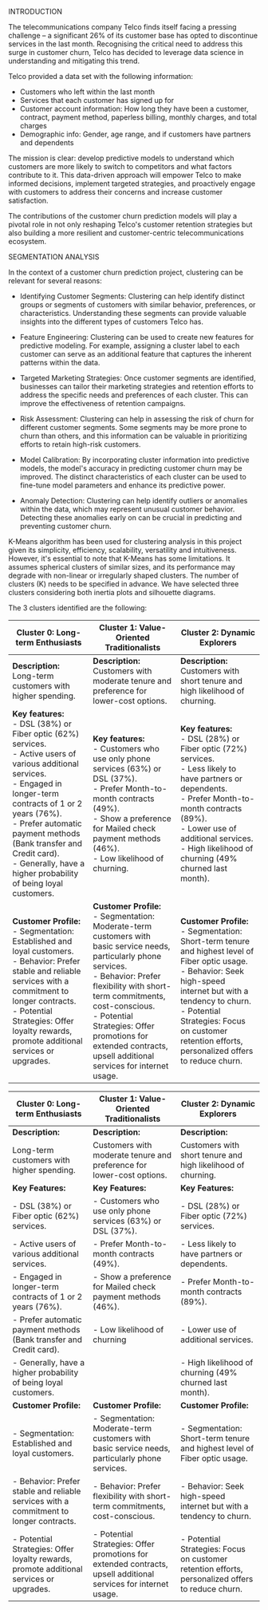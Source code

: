 INTRODUCTION

The telecommunications company Telco finds itself facing a pressing challenge – a significant 26% of its customer base has opted to discontinue services in the last month. Recognising the critical need to address this surge in customer churn, Telco has decided to leverage data science in understanding and mitigating this trend.

Telco provided a data set with the following information:

* Customers who left within the last month 
* Services that each customer has signed up for
* Customer account information: How long they have been a customer, contract, payment method, paperless billing, monthly charges, and total charges
* Demographic info: Gender, age range, and if customers have partners and dependents

The mission is clear: develop predictive models to understand which customers are more likely to switch to competitors and what factors contribute to it. This data-driven approach will empower Telco to make informed decisions, implement targeted strategies, and proactively engage with customers to address their concerns and increase customer satisfaction.

The contributions of the customer churn prediction models will play a pivotal role in not only reshaping Telco's customer retention strategies but also building a more resilient and customer-centric telecommunications ecosystem.

SEGMENTATION ANALYSIS

In the context of a customer churn prediction project, clustering can be relevant for several reasons:

- Identifying Customer Segments: Clustering can help identify distinct groups or segments of customers with similar behavior, preferences, or characteristics. Understanding these segments can provide valuable insights into the different types of customers Telco has.

- Feature Engineering: Clustering can be used to create new features for predictive modeling. For example, assigning a cluster label to each customer can serve as an additional feature that captures the inherent patterns within the data.

- Targeted Marketing Strategies: Once customer segments are identified, businesses can tailor their marketing strategies and retention efforts to address the specific needs and preferences of each cluster. This can improve the effectiveness of retention campaigns.

- Risk Assessment: Clustering can help in assessing the risk of churn for different customer segments. Some segments may be more prone to churn than others, and this information can be valuable in prioritizing efforts to retain high-risk customers.

- Model Calibration: By incorporating cluster information into predictive models, the model's accuracy in predicting customer churn may be improved. The distinct characteristics of each cluster can be used to fine-tune model parameters and enhance its predictive power.

- Anomaly Detection: Clustering can help identify outliers or anomalies within the data, which may represent unusual customer behavior. Detecting these anomalies early on can be crucial in predicting and preventing customer churn.

K-Means algorithm has been used for clustering analysis in this project given its simplicity, efficiency, scalability, versatility and intuitiveness. However, it's essential to note that K-Means has some limitations. It assumes spherical clusters of similar sizes, and its performance may degrade with non-linear or irregularly shaped clusters. The number of clusters (K) needs to be specified in advance. We have selected three clusters considering both inertia plots and silhouette diagrams.

The 3 clusters identified are the following:

| Cluster 0: Long-term Enthusiasts                                        | Cluster 1: Value-Oriented Traditionalists                               | Cluster 2: Dynamic Explorers                                      |
| ----------------------------------------------------------------------- | ----------------------------------------------------------------------- | ------------------------------------------------------------------ |
| **Description:** Long-term customers with higher spending.              | **Description:** Customers with moderate tenure and preference for lower-cost options. | **Description:** Customers with short tenure and high likelihood of churning. |
| **Key features:**<br>- DSL (38%) or Fiber optic (62%) services.<br>- Active users of various additional services.<br>- Engaged in longer-term contracts of 1 or 2 years (76%).<br>- Prefer automatic payment methods (Bank transfer and Credit card).<br>- Generally, have a higher probability of being loyal customers. | **Key features:**<br>- Customers who use only phone services (63%) or DSL (37%).<br>- Prefer Month-to-month contracts (49%).<br>- Show a preference for Mailed check payment methods (46%).<br>- Low likelihood of churning. | **Key features:**<br>- DSL (28%) or Fiber optic (72%) services.<br>- Less likely to have partners or dependents.<br>- Prefer Month-to-month contracts (89%).<br>- Lower use of additional services.<br>- High likelihood of churning (49% churned last month). |
| **Customer Profile:**<br>- Segmentation: Established and loyal customers.<br>- Behavior: Prefer stable and reliable services with a commitment to longer contracts.<br>- Potential Strategies: Offer loyalty rewards, promote additional services or upgrades. | **Customer Profile:**<br>- Segmentation: Moderate-term customers with basic service needs, particularly phone services.<br>- Behavior: Prefer flexibility with short-term commitments, cost-conscious.<br>- Potential Strategies: Offer promotions for extended contracts, upsell additional services for internet usage. | **Customer Profile:**<br>- Segmentation: Short-term tenure and highest level of Fiber optic usage.<br>- Behavior: Seek high-speed internet but with a tendency to churn.<br>- Potential Strategies: Focus on customer retention efforts, personalized offers to reduce churn. |


| Cluster 0: Long-term Enthusiasts          | Cluster 1: Value-Oriented Traditionalists  | Cluster 2: Dynamic Explorers               |
| ---------------------------------------- | ---------------------------------------- | ---------------------------------------- |
| **Description:**                        | **Description:**                        | **Description:**                        |
| Long-term customers with higher spending.| Customers with moderate tenure and preference for lower-cost options. | Customers with short tenure and high likelihood of churning. |
| **Key Features:**                       | **Key Features:**                       | **Key Features:**                       |
| - DSL (38%) or Fiber optic (62%) services. | - Customers who use only phone services (63%) or DSL (37%). | - DSL (28%) or Fiber optic (72%) services. |
| - Active users of various additional services. | - Prefer Month-to-month contracts (49%). | - Less likely to have partners or dependents. |
| - Engaged in longer-term contracts of 1 or 2 years (76%). | - Show a preference for Mailed check payment methods (46%). | - Prefer Month-to-month contracts (89%). |
| - Prefer automatic payment methods (Bank transfer and Credit card). | - Low likelihood of churning | - Lower use of additional services. |
| - Generally, have a higher probability of being loyal customers. | | - High likelihood of churning (49% churned last month). |
| **Customer Profile:**                  | **Customer Profile:**                  | **Customer Profile:**                  |
| - Segmentation: Established and loyal customers. | - Segmentation: Moderate-term customers with basic service needs, particularly phone services. | - Segmentation: Short-term tenure and highest level of Fiber optic usage. |
| - Behavior: Prefer stable and reliable services with a commitment to longer contracts. | - Behavior: Prefer flexibility with short-term commitments, cost-conscious. | - Behavior: Seek high-speed internet but with a tendency to churn. |
| - Potential Strategies: Offer loyalty rewards, promote additional services or upgrades. | - Potential Strategies: Offer promotions for extended contracts, upsell additional services for internet usage. | - Potential Strategies: Focus on customer retention efforts, personalized offers to reduce churn. |
